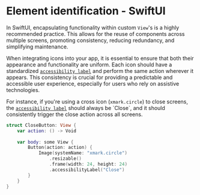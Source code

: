 # Element identification - SwiftUI

In SwiftUI, encapsulating functionality within custom `View`'s is a highly recommended practice. This allows for the reuse of components across multiple screens, promoting consistency, reducing redundancy, and simplifying maintenance.

When integrating icons into your app, it is essential to ensure that both their appearance and functionality are uniform. Each icon should have a standardized [`accessibility label`](https://developer.apple.com/documentation/swiftui/view/accessibilitylabel(_:)-1d7jv) and perform the same action wherever it appears. This consistency is crucial for providing a predictable and accessible user experience, especially for users who rely on assistive technologies.

For instance, if you're using a cross icon (`xmark.circle`) to close screens, the [`accessibility label`](https://developer.apple.com/documentation/swiftui/view/accessibilitylabel(_:)-1d7jv) should always be `Close`, and it should consistently trigger the close action across all screens.

```swift
struct CloseButton: View {
    var action: () -> Void
    
    var body: some View {
        Button(action: action) {
            Image(systemName: "xmark.circle")
                .resizable()
                .frame(width: 24, height: 24)
                .accessibilityLabel("Close")
        }
    }
}
```
